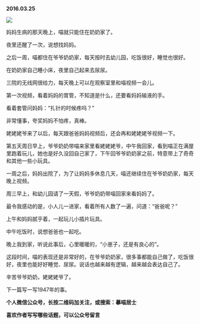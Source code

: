 
          
            
**2016.03.25**



![](//upload-images.jianshu.io/upload_images/51001-52a542f3fe421d5c.jpg)




妈妈生病的那天晚上，喵就只能住在奶奶家了。

夜里还醒了一次，说想找妈妈。

之后一周，喵都住在爷爷奶奶家，每天按时去幼儿园，吃饭很好，睡觉也很好。

在奶奶家自己睡小床，夜里自己起来去尿尿。

三院的无线网很给力，每天晚上可以在观察室里和喵视频一会儿。

第一次视频，看着妈妈的胃管，不知道是什么，还要看妈妈输液的手。

看着套管问妈妈：“扎针的时候疼吗？”

非常懂事，夸奖妈妈不怕疼，真棒。

姥姥姥爷来了以后，每天跟爸爸妈妈视频后，还会再和姥姥姥爷视频一下。

第五天周日早上，爷爷奶奶带喵来家里看姥姥姥爷，中午我回家，看到喵正在满屋里跑着玩儿，她也是好久没回自己家了，下午回爷爷奶奶家之前，特意带上了奇奇和其他一些小玩具。

一周之后，妈妈出院了，为了让妈妈多休息几天，喵还继续住在爷爷奶奶家，每天晚上视频。

周三早上，和幼儿园请了一天假，爷爷奶奶带喵回家来看妈妈了。

最令我感动的是，小人儿一进家，看着所有人数了一遍，问道：“爸爸呢？”

上午和妈妈腻乎着，一起玩儿小插片玩具。

中午吃饭时，说想爸爸也一起吃。

晚上我到家，听说此事后，心里暖暖的，“小崽子，还是有良心的”。

这段时间，喵的表现还是非常好的，在爷爷奶奶家，很多事都能自己做了，吃饭很好，夜里也能好好睡觉、尿尿。说话也越来越有逻辑，越来越会表达自己了。

辛苦爷爷奶奶，姥姥姥爷了。

下一篇写一写1947年的事。


**个人微信公众号，长按二维码加关注，或搜索：摹喵居士**

**喜欢作者写写哪些话题，可以公众号留言**




          
        